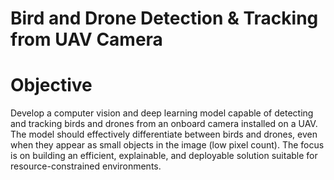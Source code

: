 # Bird and Drone Detection & Tracking from UAV Camera

# Objective
Develop a computer vision and deep learning model capable of detecting and tracking birds and drones from an onboard camera installed on a UAV. The model should effectively differentiate between birds and drones, even when they appear as small objects in the image (low pixel count). The focus is on building an efficient, explainable, and deployable solution suitable for resource-constrained environments.
